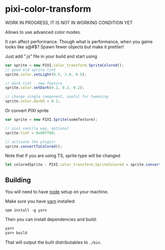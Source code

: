 # pixi-color-transform

WORK IN PROGRESS, IT IS NOT IN WORKING CONDITION YET

Allows to use advanced color modes.

It can affect performance. 
Though what is performance, when you game looks like s@#$? 
Spawn fewer objects but make it prettier!

Just add ".js" file in your build and start using

```js
var sprite = new PIXI.color_transform.SpriteColored();
// good old sprite tint
sprite.color.setLight(0.5, 1.0, 0.5);

// dark tint - new feature
sprite.color.setDark(0.2, 0.2, 0.2);

// change single component, useful for tweening
sprite.color.darkG = 0.1;
```

Or convert PIXI sprite

```js
var sprite = new PIXI.Sprite(someTexture);

// pixi vanilla way, optional
sprite.tint = 0x80ff80;

// activate the plugin!
sprite.convertToColored();
```

Note that if you are using TS, sprite type will be changed

```ts
let coloredSprite : PIXI.color_transform.SpriteColored = sprite.convertColors();
```

## Building

You will need to have [node][node] setup on your machine.

Make sure you have [yarn][yarn] installed:

    npm install -g yarn

Then you can install dependencies and build:

```bash
yarn
yarn build
```

That will output the built distributables to `./bin`.

[node]:             https://nodejs.org/
[typescript]:       https://www.typescriptlang.org/
[yarn]:             https://yarnpkg.com
